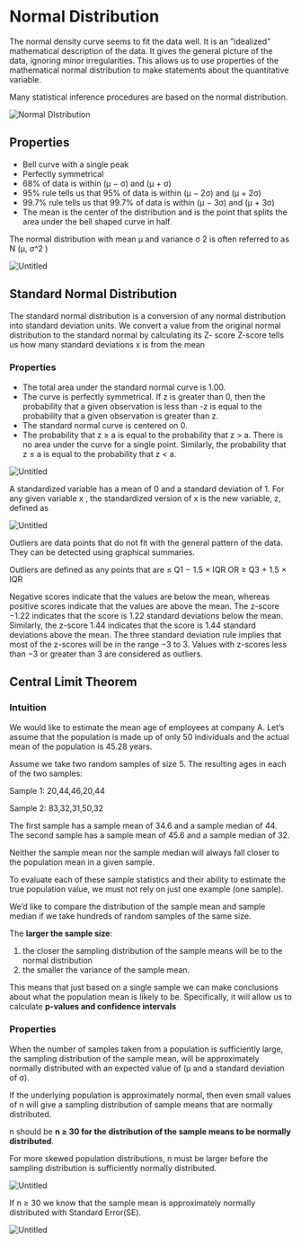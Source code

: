 # Normal Distribution

The normal density curve seems to fit the data well. It is an ”idealized” mathematical description of the data. It gives the general picture of the data, ignoring minor irregularities. This allows us to use properties of the mathematical normal distribution to make statements about the quantitative variable.

Many statistical inference procedures are based on the normal distribution.

![Normal DIstribution](https://github.com/faa-99/My-Data-Journey/tree/main/Statistics/images/normal-distribution.png)

## Properties

- Bell curve with a single peak
- Perfectly symmetrical
- 68% of data is within (µ − σ) and (µ + σ)
- 95% rule tells us that 95% of data is within (µ − 2σ) and (µ + 2σ)
- 99.7% rule tells us that 99.7% of data is within (µ − 3σ) and (µ + 3σ)
- The mean is the center of the distribution and is the point that splits the area
under the bell shaped curve in half.

The normal distribution with mean µ and variance σ 2 is often referred to as N (µ, σ^2 )

![Untitled](https://github.com/faa-99/My-Data-Journey/tree/main/Statistics/images/nd-variation.png)

## Standard Normal Distribution

The standard normal distribution is a conversion of any normal distribution into standard deviation units.
We convert a value from the original normal distribution to the standard normal by calculating its Z- score
Z-score tells us how many standard deviations x is from the mean

### Properties

- The total area under the standard normal curve is 1.00.
- The curve is perfectly symmetrical. If z is greater than 0, then the probability that a given observation is less than -z is equal to the probability that a given observation is greater than z.
- The standard normal curve is centered on 0.
- The probability that z ≥ a is equal to the probability that z > a. There is no area under the curve for a single point. Similarly, the probability that z ≤ a is equal to the probability that z < a.

![Untitled](https://github.com/faa-99/My-Data-Journey/tree/main/Statistics/images/nd-properties.png)

A standardized variable has a mean of 0 and a standard deviation of 1. For any given variable x , the standardized version of x is the new variable, z, defined as

![Untitled](https://github.com/faa-99/My-Data-Journey/tree/main/Statistics/images/sampling-distribution.png)

Outliers are data points that do not fit with the general pattern of the data.
They can be detected using graphical summaries.

Outliers are defined as any points that are ≤ Q1 − 1.5 × IQR OR ≥ Q3 + 1.5 × IQR

Negative scores indicate that the values are below the mean, whereas positive scores indicate that the values are above the mean. The z-score −1.22 indicates that the score is 1.22 standard
deviations below the mean. Similarly, the z-score 1.44 indicates that the score is 1.44
standard deviations above the mean. The three standard deviation rule implies that most of the z-scores will be in the range −3 to 3. Values with z-scores less than −3 or greater than 3 are considered as outliers.

## Central Limit Theorem

### Intuition

We would like to estimate the mean age of employees at company A. Let’s assume that the population is made up of only 50 individuals and the actual mean of the population is 45.28 years.

Assume we take two random samples of size 5. The resulting ages in each of the two samples:

Sample 1: 20,44,46,20,44

Sample 2: 83,32,31,50,32

The first sample has a sample mean of 34.6 and a sample median of 44.
The second sample has a sample mean of 45.6 and a sample median of 32.

Neither the sample mean nor the sample median will always fall closer to the population mean in a given sample.

To evaluate each of these sample statistics and their ability to estimate the true population value, we must not rely on just one example (one sample).

We’d like to compare the distribution of the sample mean and sample median if we take hundreds of random samples of the same size.

The **larger the sample size**:

1. the closer the sampling distribution of the sample means will be to the
normal distribution
2. the smaller the variance of the sample mean.

This means that just based on a single sample we can make conclusions about what the population mean is likely to be. Specifically, it will allow us to calculate **p-values and confidence intervals**

### Properties

When the number of samples taken from a population is sufficiently large, the sampling distribution of the sample mean, will be approximately normally distributed with an expected value of (µ and a standard deviation of σ).

If the underlying population is approximately normal, then even small values of n will give a sampling distribution of sample means that are normally distributed.

n should be **n ≥ 30 for the distribution of the sample means to be normally distributed**.

For more skewed population distributions, n must be larger before the sampling distribution is sufficiently normally distributed.

![Untitled](https://github.com/faa-99/My-Data-Journey/tree/main/Statistics/images/z-score.png)

If n ≥ 30 we know that the sample mean is approximately normally distributed
with Standard Error(SE).

![Untitled](https://github.com/faa-99/My-Data-Journey/tree/main/Statistics/images/clm.png)